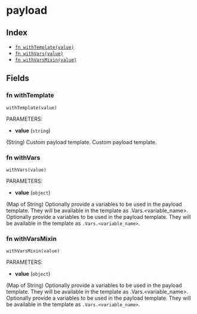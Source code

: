 # payload



## Index

* [`fn withTemplate(value)`](#fn-withtemplate)
* [`fn withVars(value)`](#fn-withvars)
* [`fn withVarsMixin(value)`](#fn-withvarsmixin)

## Fields

### fn withTemplate

```jsonnet
withTemplate(value)
```

PARAMETERS:

* **value** (`string`)

(String) Custom payload template.
Custom payload template.
### fn withVars

```jsonnet
withVars(value)
```

PARAMETERS:

* **value** (`object`)

(Map of String) Optionally provide a variables to be used in the payload template. They will be available in the template as .Vars.<variable_name>.
Optionally provide a variables to be used in the payload template. They will be available in the template as `.Vars.<variable_name>`.
### fn withVarsMixin

```jsonnet
withVarsMixin(value)
```

PARAMETERS:

* **value** (`object`)

(Map of String) Optionally provide a variables to be used in the payload template. They will be available in the template as .Vars.<variable_name>.
Optionally provide a variables to be used in the payload template. They will be available in the template as `.Vars.<variable_name>`.